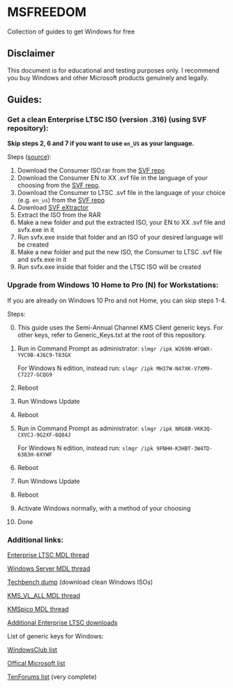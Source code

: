 # MSFREEDOM
Collection of guides to get Windows for free

## Disclaimer
This document is for educational and testing purposes only. I recommend you buy Windows and other Microsoft products genuinely and legally.


## Guides:
### Get a clean Enterprise LTSC ISO (version .316) (using SVF repository):

**Skip steps 2, 6 and 7 if you want to use `en_US` as your language.**

Steps ([source](https://forums.mydigitallife.net/threads/info-discussion-downloads-windows-10-1809-final-b-17763-xxx-pc-rs5.77945/page-312#post-1601664)):

1. Download the Consumer ISO.rar from the [SVF repo](https://cloud.mail.ru/public/2fYm/2bzdHD4X2/)
2. Download the Consumer EN to XX .svf file in the language of your choosing from the [SVF repo](https://cloud.mail.ru/public/2fYm/2bzdHD4X2/). 
3. Download the Consumer to LTSC .svf file in the language of your choice (e.g. `en_us`) from the [SVF repo](https://cloud.mail.ru/public/2fYm/2bzdHD4X2/)
4. Download [SVF eXtractor](https://www.softpedia.com/get/System/Back-Up-and-Recovery/SVF-eXtractor.shtml)
5. Extract the ISO from the RAR
6. Make a new folder and put the extracted ISO, your EN to XX .svf file and svfx.exe in it
7. Run svfx.exe inside that folder and an ISO of your desired language will be created
8. Make a new folder and put the new ISO, the Consumer to LTSC .svf file and svfx.exe in it
9. Run svfx.exe inside that folder and the LTSC ISO will be created

### Upgrade from Windows 10 Home to Pro (N) for Workstations:

If you are already on Windows 10 Pro and not Home, you can skip steps 1-4.

Steps:

0. This guide uses the Semi-Annual Channel KMS Client generic keys. For other keys, refer to Generic_Keys.txt at the root of this repository.
1. Run in Command Prompt as administrator:
   `slmgr /ipk W269N-WFGWX-YVC9B-4J6C9-T83GX`
   
   For Windows N edition, instead run:
   `slmgr /ipk MH37W-N47XK-V7XM9-C7227-GCQG9`

2. Reboot
3. Run Windows Update
4. Reboot

5. Run in Command Prompt as administrator:
   `slmgr /ipk NRG8B-VKK3Q-CXVCJ-9G2XF-6Q84J`
   
   For Windows N edition, instead run: 
   `slmgr /ipk 9FNHH-K3HBT-3W4TD-6383H-6XYWF`

6. Reboot
7. Run Windows Update
8. Reboot
9. Activate Windows normally, with a method of your choosing
10. Done

### Additional links:

[Enterprise LTSC MDL thread](https://forums.mydigitallife.net/threads/discussion-windows-10-enterprise-n-ltsc-2019.76325/)

[Windows Server MDL thread](https://forums.mydigitallife.net/threads/the-windows-server-repository.49120/)

[Techbench dump](https://tb.32767.ga/) (download clean Windows ISOs)

[KMS_VL_ALL MDL thread](https://forums.mydigitallife.net/threads/kms_vl_all-smart-activation-script.79535/)

[KMSpico MDL thread](https://forums.mydigitallife.net/threads/kmspico-official-thread.65739/)

[Additional Enterprise LTSC downloads](https://pastebin.com/raw/4E7xLfS5)

List of generic keys for Windows:

[WindowsClub list](https://www.thewindowsclub.com/generic-windows-10-product-keys-to-install-windows-10-enterprise)

[Offical Microsoft list](https://docs.microsoft.com/en-us/windows-server/get-started/kmsclientkeys)

[TenForums list](https://www.tenforums.com/tutorials/95922-generic-product-keys-install-windows-10-editions.html) (very complete)


